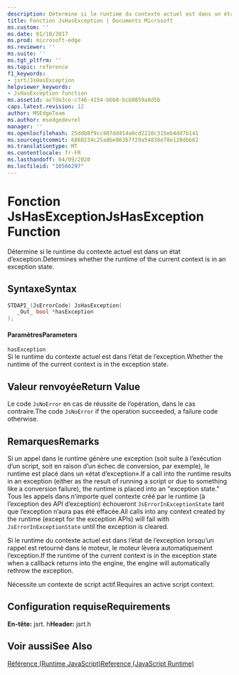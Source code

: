```yaml
---
description: Détermine si le runtime du contexte actuel est dans un état d’exception.
title: Fonction JsHasException | Documents Microsoft
ms.custom: ''
ms.date: 01/18/2017
ms.prod: microsoft-edge
ms.reviewer: ''
ms.suite: ''
ms.tgt_pltfrm: ''
ms.topic: reference
f1_keywords:
- jsrt/JsHasException
helpviewer_keywords:
- JsHasException function
ms.assetid: ac7da3ce-c746-4154-bbb8-bcb0859a8d5b
caps.latest.revision: 12
author: MSEdgeTeam
ms.author: msedgedevrel
manager: ''
ms.openlocfilehash: 25ddb8f9cc407dd414a6cd2210c315eb4dd7b141
ms.sourcegitcommit: 6860234c25a8be863b7f29a54838e78e120dbb62
ms.translationtype: MT
ms.contentlocale: fr-FR
ms.lasthandoff: 04/09/2020
ms.locfileid: "10566297"
---
```

# <span data-ttu-id="51d10-103">Fonction JsHasException</span><span class="sxs-lookup"><span data-stu-id="51d10-103">JsHasException Function</span></span>
<span data-ttu-id="51d10-104">Détermine si le runtime du contexte actuel est dans un état d’exception.</span><span class="sxs-lookup"><span data-stu-id="51d10-104">Determines whether the runtime of the current context is in an exception state.</span></span>  
  
## <span data-ttu-id="51d10-105">Syntaxe</span><span class="sxs-lookup"><span data-stu-id="51d10-105">Syntax</span></span>  
  
```cpp  
STDAPI_(JsErrorCode) JsHasException(  
   _Out_ bool *hasException  
);  
```  
  
#### <span data-ttu-id="51d10-106">Paramètres</span><span class="sxs-lookup"><span data-stu-id="51d10-106">Parameters</span></span>  
 `hasException`  
 <span data-ttu-id="51d10-107">Si le runtime du contexte actuel est dans l’état de l’exception.</span><span class="sxs-lookup"><span data-stu-id="51d10-107">Whether the runtime of the current context is in the exception state.</span></span>  
  
## <span data-ttu-id="51d10-108">Valeur renvoyée</span><span class="sxs-lookup"><span data-stu-id="51d10-108">Return Value</span></span>  
 <span data-ttu-id="51d10-109">Le code `JsNoError` en cas de réussite de l’opération, dans le cas contraire.</span><span class="sxs-lookup"><span data-stu-id="51d10-109">The code `JsNoError` if the operation succeeded, a failure code otherwise.</span></span>  
  
## <span data-ttu-id="51d10-110">Remarques</span><span class="sxs-lookup"><span data-stu-id="51d10-110">Remarks</span></span>  
 <span data-ttu-id="51d10-111">Si un appel dans le runtime génère une exception (soit suite à l’exécution d’un script, soit en raison d’un échec de conversion, par exemple), le runtime est placé dans un «état d’exception».</span><span class="sxs-lookup"><span data-stu-id="51d10-111">If a call into the runtime results in an exception (either as the result of running a script or due to something like a conversion failure), the runtime is placed into an "exception state."</span></span> <span data-ttu-id="51d10-112">Tous les appels dans n’importe quel contexte créé par le runtime (à l’exception des API d’exception) échoueront `JsErrorInExceptionState` tant que l’exception n’aura pas été effacée.</span><span class="sxs-lookup"><span data-stu-id="51d10-112">All calls into any context created by the runtime (except for the exception APIs) will fail with `JsErrorInExceptionState` until the exception is cleared.</span></span>  
  
 <span data-ttu-id="51d10-113">Si le runtime du contexte actuel est dans l’état de l’exception lorsqu’un rappel est retourné dans le moteur, le moteur lèvera automatiquement l’exception.</span><span class="sxs-lookup"><span data-stu-id="51d10-113">If the runtime of the current context is in the exception state when a callback returns into the engine, the engine will automatically rethrow the exception.</span></span>  
  
 <span data-ttu-id="51d10-114">Nécessite un contexte de script actif.</span><span class="sxs-lookup"><span data-stu-id="51d10-114">Requires an active script context.</span></span>  
  
## <span data-ttu-id="51d10-115">Configuration requise</span><span class="sxs-lookup"><span data-stu-id="51d10-115">Requirements</span></span>  
 <span data-ttu-id="51d10-116">**En-tête:** jsrt. h</span><span class="sxs-lookup"><span data-stu-id="51d10-116">**Header:** jsrt.h</span></span>  
  
## <span data-ttu-id="51d10-117">Voir aussi</span><span class="sxs-lookup"><span data-stu-id="51d10-117">See Also</span></span>  
 [<span data-ttu-id="51d10-118">Référence (Runtime JavaScript)</span><span class="sxs-lookup"><span data-stu-id="51d10-118">Reference (JavaScript Runtime)</span></span>](../chakra-hosting/reference-javascript-runtime.md)